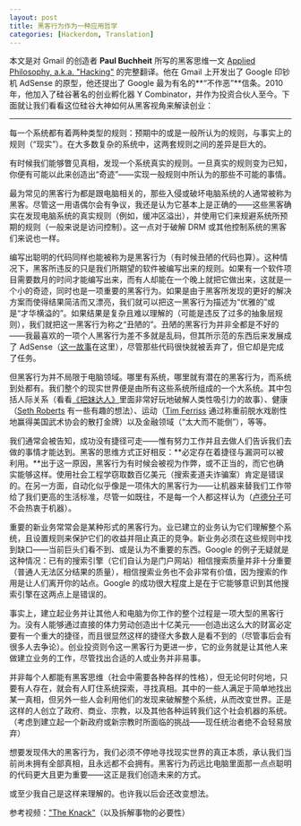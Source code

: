 ```yaml
---
layout: post
title: 黑客行为作为一种应用哲学
categories: [Hackerdom, Translation]
---
```


本文是对 Gmail 的创造者 **Paul Buchheit** 所写的黑客思维一文 [Applied Philosophy, a.k.a. "Hacking"](http://paulbuchheit.blogspot.com.au/2009/10/applied-philosophy-aka-hacking.html) 的完整翻译。他在 Gmail 上开发出了 Google 印钞机 AdSense 的原型，他还提出了 Google 最为有名的**“不作恶”**信条。2010年，他加入了硅谷著名的创业孵化器 Y Combinator，并作为投资合伙人至今。下面就让我们看看这位硅谷大神如何从黑客视角来解读创业：

***

每一个系统都有着两种类型的规则：预期中的或是一般所认为的规则，与事实上的规则（“现实”）。在大多数复杂的系统中，这两套规则之间的差异是巨大的。

有时候我们能够瞥见真相，发现一个系统真实的规则。一旦真实的规则变为已知，你便有可能以此来创造出“奇迹”——实现一般规则中所认为的那些不可能的事情。

最为常见的黑客行为都是跟电脑相关的，那些入侵或破坏电脑系统的人通常被称为黑客。尽管这一用语偶尔会有争议，我还是认为它基本上是正确的——这些黑客确实在发现电脑系统的真实规则（例如，缓冲区溢出），并使用它们来规避系统所预期的规则（一般来说是访问控制）。这一点对于破解 DRM 或其他控制系统的黑客们来说也一样。

编写出聪明的代码同样也能被称为是黑客行为（有时候丑陋的代码也算）。这种情况下，黑客所违反的只是我们所期望的软件被编写出来的规则。如果有一个软件项目需要数月的时间才能编写出来，而有人却能在一个晚上就把它做出来，这就是一个小的奇迹，同时也是一项重要的黑客行为。如果是由于黑客所发现的更好的解决方案而使得结果简洁而又漂亮，我们就可以把这一黑客行为描述为“优雅的”或是“才华横溢的”。如果结果是复杂且难以理解的（可能是违反了过多的抽象层规则），我们就把这一黑客行为称之“丑陋的”。丑陋的黑客行为并非全都是不好的——我最喜欢的一项个人黑客行为差不多就是乱码，但其所示范的东西后来发展成了 AdSense（[这一故事](http://paulbuchheit.blogspot.com/2009/01/communicating-with-code.html)在这里），尽管那些代码很快就被丢弃了，但它却是完成了任务。

但黑客行为并不局限于电脑领域。哪里有系统，哪里就有潜在的黑客行为，而系统到处都有。我们整个的现实世界便是由所有这些系统所组成的一个大系统。其中包括人际关系（看看[《把妹达人》](http://www.amazon.com/Game-Penetrating-Secret-Society-Artists/dp/0060554738/)里面非常好玩地破解人类性吸引力的故事）、健康（[Seth Roberts](http://blog.sethroberts.net/) 有一些有趣的想法）、运动（[Tim Ferriss](http://en.wikipedia.org/wiki/Timothy_Ferriss) 通过称重前脱水戏剧性地赢得美国武术协会的散打金牌）以及金融领域（“太大而不能倒”），等等。

我们通常会被告知，成功没有捷径可走——惟有努力工作并且去做人们告诉我们去做的事情才能达到。黑客的思维方式正好相反：**必定存在着捷径与漏洞可以被利用。**出于这一原因，黑客行为有时候会被视为作弊，或不正当的，而它也确实能够这样。使用社会工程学窃取数百亿美元（搜索麦道夫诈骗案）肯定是错误的。在另一方面，自动化似乎像是一项伟大的黑客行为——让机器来替我们工作带给了我们更高的生活标准，尽管一如既往，不是每一个人都这样认为（[卢德分子](http://en.wikipedia.org/wiki/Luddite)可不会热衷于机器）。

重要的新业务常常会是某种形式的黑客行为。业已建立的业务认为它们理解整个系统，且设置规则来保护它们的收益并阻止真正的竞争。新业务必须在这些规则中找到缺口——当前巨头们看不到、或是认为不重要的东西。Google 的例子无疑就是这种情况：已有的搜索引擎（它们自认为是门户网站）相信搜索质量并非十分重要（普通人无法区分结果的质量），相信搜索业务也不会非常有价值，因为搜索的作用是让人们离开你的站点。Google 的成功很大程度上是在于它能够意识到其他搜索引擎在这两点上是错误的。

事实上，建立起业务并让其他人和电脑为你工作的整个过程是一项大型的黑客行为。没有人能够通过直接的体力劳动创造出十亿美元——创造出这么大的财富必定要有一个重大的捷径，而且很显然这样的捷径大多数人是看不到的（尽管事后会有很多人去争论）。创业投资则令这一黑客行为更进一步，它的业务就是让其他人来做建立业务的工作，尽管找出合适的人或业务并非易事。

并非每个人都能有黑客思维（社会中需要各种各样的性格），但无论何时何地，只要有人存在，就会有人盯住系统探索，寻找真相。其中的一些人满足于简单地找出某一真相，但另外一些人会利用他们的发现来破解整个系统，从而改变世界。正是这样的人创立了政府、商业、宗教，以及其他各种运转我们这个社会机器的系统。（考虑到建立起一个新政府或新宗教时所面临的挑战——现任统治者绝不会轻易放弃）

想要发现伟大的黑客行为，我们必须不停地寻找现实世界的真正本质，承认我们当前尚未拥有全部真相，且永远都不会拥有。黑客行为药远比电脑里面那一点点聪明的代码更大且更为重要——这正是我们创造未来的方式。

或至少我自己是这样来理解的。也许我以后会还改变想法。

参考视频：["The Knack"](http://www.youtube.com/watch?v=qOtoujYOWw0)（以及拆解事物的必要性）
